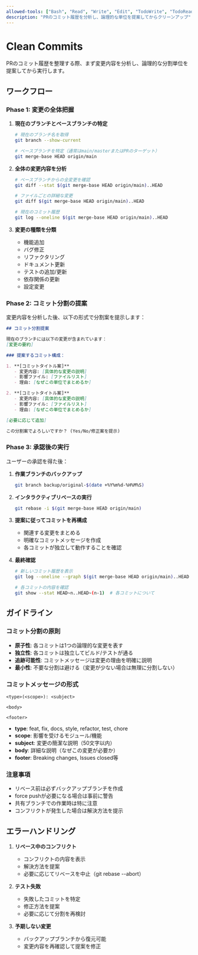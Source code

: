 ```yaml
---
allowed-tools: ["Bash", "Read", "Write", "Edit", "TodoWrite", "TodoRead", "Grep", "Glob"]
description: "PRのコミット履歴を分析し、論理的な単位を提案してからクリーンアップ"
---
```


# Clean Commits

PRのコミット履歴を整理する際、まず変更内容を分析し、論理的な分割単位を提案してから実行します。

## ワークフロー

### Phase 1: 変更の全体把握

1. **現在のブランチとベースブランチの特定**
   ```bash
   # 現在のブランチ名を取得
   git branch --show-current
   
   # ベースブランチを特定（通常はmain/masterまたはPRのターゲット）
   git merge-base HEAD origin/main
   ```

2. **全体の変更内容を分析**
   ```bash
   # ベースブランチからの全変更を確認
   git diff --stat $(git merge-base HEAD origin/main)..HEAD
   
   # ファイルごとの詳細な変更
   git diff $(git merge-base HEAD origin/main)..HEAD
   
   # 現在のコミット履歴
   git log --oneline $(git merge-base HEAD origin/main)..HEAD
   ```

3. **変更の種類を分類**
   - 機能追加
   - バグ修正
   - リファクタリング
   - ドキュメント更新
   - テストの追加/更新
   - 依存関係の更新
   - 設定変更

### Phase 2: コミット分割の提案

変更内容を分析した後、以下の形式で分割案を提示します：

```markdown
## コミット分割提案

現在のブランチには以下の変更が含まれています：
[変更の要約]

### 提案するコミット構成：

1. **[コミットタイトル案]**
   - 変更内容: [具体的な変更の説明]
   - 影響ファイル: [ファイルリスト]
   - 理由: [なぜこの単位でまとめるか]

2. **[コミットタイトル案]**
   - 変更内容: [具体的な変更の説明]
   - 影響ファイル: [ファイルリスト]
   - 理由: [なぜこの単位でまとめるか]

[必要に応じて追加]

この分割案でよろしいですか？ (Yes/No/修正案を提示)
```

### Phase 3: 承認後の実行

ユーザーの承認を得た後：

1. **作業ブランチのバックアップ**
   ```bash
   git branch backup/original-$(date +%Y%m%d-%H%M%S)
   ```

2. **インタラクティブリベースの実行**
   ```bash
   git rebase -i $(git merge-base HEAD origin/main)
   ```

3. **提案に従ってコミットを再構成**
   - 関連する変更をまとめる
   - 明確なコミットメッセージを作成
   - 各コミットが独立して動作することを確認

4. **最終確認**
   ```bash
   # 新しいコミット履歴を表示
   git log --oneline --graph $(git merge-base HEAD origin/main)..HEAD
   
   # 各コミットの内容を確認
   git show --stat HEAD~n..HEAD~(n-1)  # 各コミットについて
   ```

## ガイドライン

### コミット分割の原則
- **原子性**: 各コミットは1つの論理的な変更を表す
- **独立性**: 各コミットは独立してビルド/テストが通る
- **追跡可能性**: コミットメッセージは変更の理由を明確に説明
- **最小性**: 不要な分割は避ける（変更が少ない場合は無理に分割しない）

### コミットメッセージの形式
```
<type>(<scope>): <subject>

<body>

<footer>
```

- **type**: feat, fix, docs, style, refactor, test, chore
- **scope**: 影響を受けるモジュール/機能
- **subject**: 変更の簡潔な説明（50文字以内）
- **body**: 詳細な説明（なぜこの変更が必要か）
- **footer**: Breaking changes, Issues closed等

### 注意事項
- リベース前は必ずバックアップブランチを作成
- force pushが必要になる場合は事前に警告
- 共有ブランチでの作業時は特に注意
- コンフリクトが発生した場合は解決方法を提示

## エラーハンドリング

1. **リベース中のコンフリクト**
   - コンフリクトの内容を表示
   - 解決方法を提案
   - 必要に応じてリベースを中止（git rebase --abort）

2. **テスト失敗**
   - 失敗したコミットを特定
   - 修正方法を提案
   - 必要に応じて分割を再検討

3. **予期しない変更**
   - バックアップブランチから復元可能
   - 変更内容を再確認して提案を修正